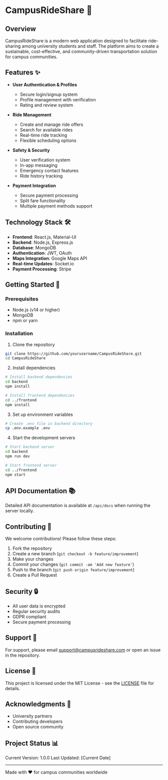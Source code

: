 # CampusRideShare 🚗

## Overview
CampusRideShare is a modern web application designed to facilitate ride-sharing among university students and staff. The platform aims to create a sustainable, cost-effective, and community-driven transportation solution for campus communities.

## Features ✨
- **User Authentication & Profiles**
  - Secure login/signup system
  - Profile management with verification
  - Rating and review system

- **Ride Management**
  - Create and manage ride offers
  - Search for available rides
  - Real-time ride tracking
  - Flexible scheduling options

- **Safety & Security**
  - User verification system
  - In-app messaging
  - Emergency contact features
  - Ride history tracking

- **Payment Integration**
  - Secure payment processing
  - Split fare functionality
  - Multiple payment methods support

## Technology Stack 🛠️
- **Frontend**: React.js, Material-UI
- **Backend**: Node.js, Express.js
- **Database**: MongoDB
- **Authentication**: JWT, OAuth
- **Maps Integration**: Google Maps API
- **Real-time Updates**: Socket.io
- **Payment Processing**: Stripe

## Getting Started 🚀

### Prerequisites
- Node.js (v14 or higher)
- MongoDB
- npm or yarn

### Installation
1. Clone the repository
```bash
git clone https://github.com/yourusername/CampusRideShare.git
cd CampusRideShare
```

2. Install dependencies
```bash
# Install backend dependencies
cd backend
npm install

# Install frontend dependencies
cd ../frontend
npm install
```

3. Set up environment variables
```bash
# Create .env file in backend directory
cp .env.example .env
```

4. Start the development servers
```bash
# Start backend server
cd backend
npm run dev

# Start frontend server
cd ../frontend
npm start
```

## API Documentation 📚
Detailed API documentation is available at `/api/docs` when running the server locally.

## Contributing 🤝
We welcome contributions! Please follow these steps:
1. Fork the repository
2. Create a new branch (`git checkout -b feature/improvement`)
3. Make your changes
4. Commit your changes (`git commit -am 'Add new feature'`)
5. Push to the branch (`git push origin feature/improvement`)
6. Create a Pull Request

## Security 🔒
- All user data is encrypted
- Regular security audits
- GDPR compliant
- Secure payment processing

## Support 💬
For support, please email support@campusrideshare.com or open an issue in the repository.

## License 📝
This project is licensed under the MIT License - see the [LICENSE](LICENSE) file for details.

## Acknowledgments 🙏
- University partners
- Contributing developers
- Open source community

## Project Status 📊
Current Version: 1.0.0
Last Updated: [Current Date]

---
Made with ❤️ for campus communities worldwide
